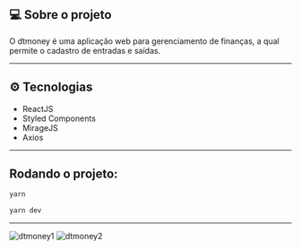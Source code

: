 ## 💻 Sobre o projeto

O dtmoney é uma aplicação web para gerenciamento de finanças, a qual permite o cadastro de entradas e saídas.

---

## ⚙️ Tecnologias

- ReactJS
- Styled Components
- MirageJS
- Axios

---

## Rodando o projeto:

```bash
yarn

yarn dev
```

---

![dtmoney1](https://user-images.githubusercontent.com/79167277/168489780-702c0d07-2a4e-423c-b972-42e5e96e5297.png)
![dtmoney2](https://user-images.githubusercontent.com/79167277/168489781-6a377885-3ceb-433a-8232-456d9c926382.png)

